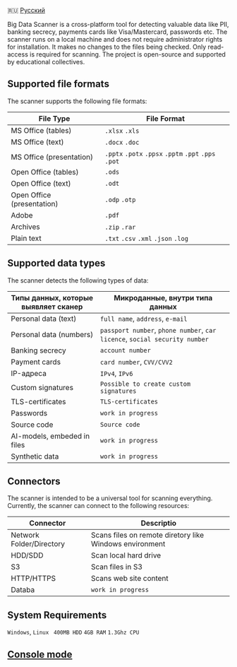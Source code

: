 🇷🇺 [Русский](README.ru.md)

Big Data Scanner is a cross-platform tool for detecting valuable data like PII, banking secrecy, payments cards like Visa/Mastercard, passwords etc.
The scanner runs on a local machine and does not require administrator rights for installation.
It makes no changes to the files being checked.
Only read-access is required for scanning.
The project is open-source and supported by educational collectives.

## Supported file formats
The scanner supports the following file formats:

| File Type                 | File Format                                          |
|---------------------------|------------------------------------------------------|
| MS Office (tables)        | `.xlsx` `.xls`                                       |
| MS Office (text)          | `.docx` `.doc`                                       |
| MS Office (presentation)  | `.pptx` `.potx` `.ppsx` `.pptm` `.ppt` `.pps` `.pot` |
| Open Office (tables)      | `.ods`                                               |
| Open Office (text)        | `.odt`                                               | 
| Open Office (presentation)| `.odp` `.otp`                                        |
| Adobe                     | `.pdf`                                               |
| Archives                  | `.zip` `.rar`                                        |
| Plain text                | `.txt` `.csv` `.xml` `.json` `.log`                  |

## Supported data types
The scanner detects the following types of data:

| Типы данных, которые выявляет сканер | Микроданные, внутри типа данных                                              |
|--------------------------------------|------------------------------------------------------------------------------|
| Personal data (text)                 | `full name`, `address`, `e-mail`                                             |
| Personal data (numbers)              | `passport number`, `phone number`, `car licence`, `social security number`   |
| Banking secrecy                      | `account number`                                                             |
| Payment cards                        | `card number`, `CVV/CVV2`                                                    |
| IP-адреса                            | `IPv4`, `IPv6`                                                               |
| Custom signatures                    | `Possible to create custom signatures`                                       |
| TLS-certificates                     | `TLS-certificates`                                                           |
| Passwords                            | `work in progress`                                                           |
| Source code                          | `Source code`                                                                |
| AI-models, embeded in files          | `work in progress`                                                           |
| Synthetic data                       | `work in progress`                                                           |

## Connectors
The scanner is intended to be a universal tool for scanning everything. Currently, the scanner can connect to the following resources:

| Connector               | Descriptio                                                  |
|-------------------------|-------------------------------------------------------------|
| Network Folder/Directory | Scans files on remote diretory like Windows environment    |
| HDD/SDD                 | Scan local hard drive                                       |
| S3                      | Scan files  in S3                                           |
| HTTP/HTTPS              | Scans web site content                                      |
| Databa            |      `work in progress`                                           |

## System Requirements
`Windows`, `Linux `
`400MB HDD` `4GB RAM` `1.3Ghz CPU`

## [Console mode](doc/CONSOLE.md)
